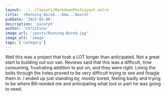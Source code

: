 ```yaml
---
layout: ../../layouts/MarkdownPostLayout.astro
title: '(Running Bored...Umm...Board)'
pubDate: '2021-03-06'
description: 'excerpt'
author: 'Christina'
image_url: '/posts/Running-Bored.jpg'
image_alt: 'image'
tags: ['category']
---
```


Well this was a project that took a LOT longer than anticipated. Not a great start to building out our van. Reviews said that this was a difficult, time consuming, frustrating addition to put on, and they were right. Lining the bolts through the holes proved to be very difficult trying to see and finagle them in. I ended up just standing by, mostly bored, feeling badly and trying to be where Bill needed me and anticipating what tool or part he was going to need.
